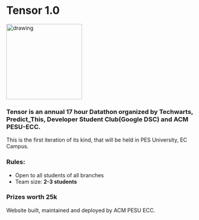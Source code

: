 # Tensor 1.0

<img src="https://i.imgur.com/zguqOQM.png" alt="drawing" width="200"/>


### Tensor is an annual 17 hour Datathon organized by Techwarts, Predict_This, Developer Student Club(Google DSC) and ACM PESU-ECC.
This is the first iteration of its kind, that will be held in PES University, EC Campus.


### Rules:
- Open to all students of all branches
- Team size: **2-3 students**

### Prizes worth 25k

Website built, maintained and deployed by ACM PESU ECC.
